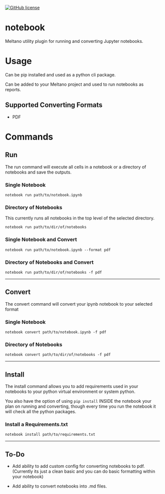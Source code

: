 <a href="https://github.com/Matatika/notebook/blob/master/LICENSE"><img alt="GitHub license" src="https://img.shields.io/github/license/Matatika/notebook"></a>
# notebook
Meltano utility plugin for running and converting Jupyter notebooks.

# Usage

Can be pip installed and used as a python cli package.

Can be added to your Meltano project and used to run notebooks as reports.

## Supported Converting Formats

- PDF

# Commands

## Run

The run command will execute all cells in a notebook or a directory of notebooks and save the outputs.

### Single Notebook
`notebook run path/to/notebook.ipynb`

### Directory of Notebooks

This currently runs all notebooks in the top level of the selected directory.

`notebook run path/to/dir/of/notebooks`

### Single Notebook and Convert
`notebook run path/to/notebook.ipynb --format pdf`

### Directory of Notebooks and Convert
`notebook run path/to/dir/of/notebooks -f pdf`

---

## Convert

The convert command will convert your ipynb notebook to your selected format

### Single Notebook
`notebook convert path/to/notebook.ipynb -f pdf`

### Directory of Notebooks
`notebook convert path/to/dir/of/notebooks -f pdf`

---

## Install

The install command allows you to add requirements used in your notebooks to your python virtual environment or system python. 

You also have the option of using `pip install` INSIDE the notebook your plan on running and converting, though every time you run the notebook it will check all the python packages.

### Install a Requirements.txt
`notebook install path/to/requirements.txt`

---

## To-Do

- Add ability to add custom config for converting notebooks to pdf. 
(Currently its just a clean basic and you can do basic formatting within your notebook)

- Add ability to convert notebooks into .md files.
